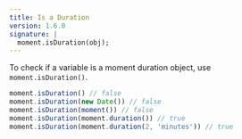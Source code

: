```yaml
---
title: Is a Duration
version: 1.6.0
signature: |
  moment.isDuration(obj);
---
```



To check if a variable is a moment duration object, use `moment.isDuration()`.

```javascript
moment.isDuration() // false
moment.isDuration(new Date()) // false
moment.isDuration(moment()) // false
moment.isDuration(moment.duration()) // true
moment.isDuration(moment.duration(2, 'minutes')) // true
```
